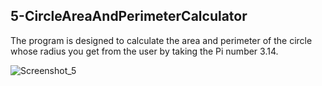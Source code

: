 ## 5-CircleAreaAndPerimeterCalculator
The program is designed to calculate the area and perimeter of the circle whose radius you get from the user by taking the Pi number 3.14. 

![Screenshot_5](https://user-images.githubusercontent.com/57245919/129766691-545c2935-a2bd-4e9c-b192-ca964e58606c.png)
